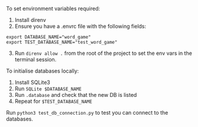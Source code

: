 To set environment variables required: 
1. Install direnv 
2. Ensure you have a .envrc file with the following fields:
```
export DATABASE_NAME="word_game"
export TEST_DATABASE_NAME="test_word_game"
```
3. Run `direnv allow .` from the root of the project to set the env vars in the terminal session. 

To initialise databases locally:
1. Install SQLite3
2. Run `SQLite $DATABASE_NAME`
3. Run `.database` and check that the new DB is listed
4. Repeat for `$TEST_DATABASE_NAME`

Run `python3 test_db_connection.py` to test you can connect to the databases.